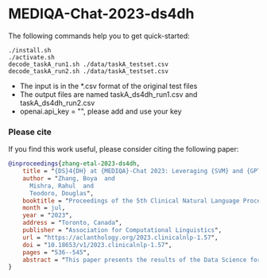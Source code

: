 # MEDIQA-Chat-2023-ds4dh

The following commands help you to get quick-started:

```
./install.sh
./activate.sh
decode_taskA_run1.sh ./data/taskA_testset.csv
decode_taskA_run2.sh ./data/taskA_testset.csv
```

- The input is in the *.csv format of the original test files
- The output files are named taskA_ds4dh_run1.csv and taskA_ds4dh_run2.csv
- openai.api_key = "", please add and use your key


### Please cite
If you find this work useful, please consider citing the following paper:

```bibtex
@inproceedings{zhang-etal-2023-ds4dh,
    title = "{DS}4{DH} at {MEDIQA}-Chat 2023: Leveraging {SVM} and {GPT}-3 Prompt Engineering for Medical Dialogue Classification and Summarization",
    author = "Zhang, Boya  and
      Mishra, Rahul  and
      Teodoro, Douglas",
    booktitle = "Proceedings of the 5th Clinical Natural Language Processing Workshop",
    month = jul,
    year = "2023",
    address = "Toronto, Canada",
    publisher = "Association for Computational Linguistics",
    url = "https://aclanthology.org/2023.clinicalnlp-1.57",
    doi = "10.18653/v1/2023.clinicalnlp-1.57",
    pages = "536--545",
    abstract = "This paper presents the results of the Data Science for Digital Health (DS4DH) group in the MEDIQA-Chat Tasks at ACL-ClinicalNLP 2023. Our study combines the power of a classical machine learning method, Support Vector Machine, for classifying medical dialogues, along with the implementation of one-shot prompts using GPT-3.5. We employ dialogues and summaries from the same category as prompts to generate summaries for novel dialogues. Our findings exceed the average benchmark score, offering a robust reference for assessing performance in this field.",
}
